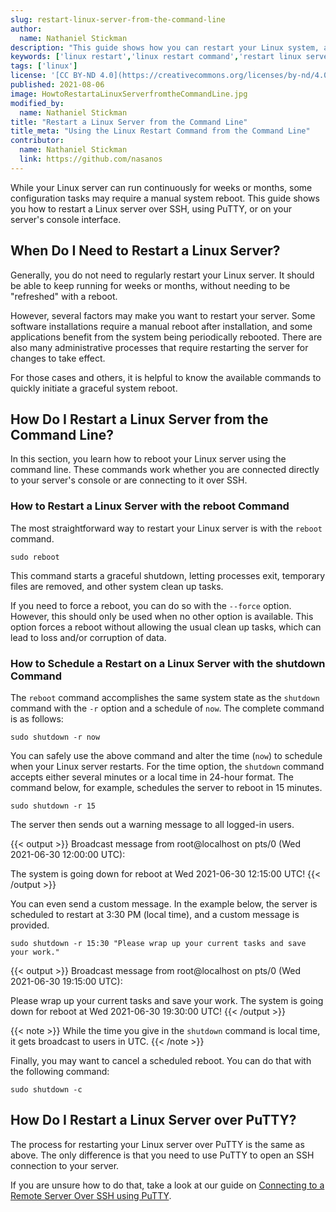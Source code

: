 ```yaml
---
slug: restart-linux-server-from-the-command-line
author:
  name: Nathaniel Stickman
description: "This guide shows how you can restart your Linux system, a task you might need to do on occasion when installing or configuring new software or packages."
keywords: ['linux restart','linux restart command','restart linux server']
tags: ['linux']
license: '[CC BY-ND 4.0](https://creativecommons.org/licenses/by-nd/4.0)'
published: 2021-08-06
image: HowtoRestartaLinuxServerfromtheCommandLine.jpg
modified_by:
  name: Nathaniel Stickman
title: "Restart a Linux Server from the Command Line"
title_meta: "Using the Linux Restart Command from the Command Line"
contributor:
  name: Nathaniel Stickman
  link: https://github.com/nasanos
---
```


While your Linux server can run continuously for weeks or months, some configuration tasks may require a manual system reboot. This guide shows you how to restart a Linux server over SSH, using PuTTY, or on your server's console interface.

## When Do I Need to Restart a Linux Server?

Generally, you do not need to regularly restart your Linux server. It should be able to keep running for weeks or months, without needing to be "refreshed" with a reboot.

However, several factors may make you want to restart your server. Some software installations require a manual reboot after installation, and some applications benefit from the system being periodically rebooted. There are also many administrative processes that require restarting the server for changes to take effect.

For those cases and others, it is helpful to know the available commands to quickly initiate a graceful system reboot.

## How Do I Restart a Linux Server from the Command Line?

In this section, you learn how to reboot your Linux server using the command line. These commands work whether you are connected directly to your server's console or are connecting to it over SSH.

### How to Restart a Linux Server with the reboot Command

The most straightforward way to restart your Linux server is with the `reboot` command.

    sudo reboot

This command starts a graceful shutdown, letting processes exit, temporary files are removed, and other system clean up tasks.

If you need to force a reboot, you can do so with the `--force` option. However, this should only be used when no other option is available. This option forces a reboot without allowing the usual clean up tasks, which can lead to loss and/or corruption of data.

### How to Schedule a Restart on a Linux Server with the shutdown Command

The `reboot` command accomplishes the same system state as the `shutdown` command with the `-r` option and a schedule of `now`. The complete command is as follows:

    sudo shutdown -r now

You can safely use the above command and alter the time (`now`) to schedule when your Linux server restarts. For the time option, the `shutdown` command accepts either several minutes or a local time in 24-hour format. The command below, for example, schedules the server to reboot in 15 minutes.

    sudo shutdown -r 15

The server then sends out a warning message to all logged-in users.

{{< output >}}
Broadcast message from root@localhost on pts/0 (Wed 2021-06-30 12:00:00 UTC):

The system is going down for reboot at Wed 2021-06-30 12:15:00 UTC!
{{< /output >}}

You can even send a custom message. In the example below, the server is scheduled to restart at 3:30 PM (local time), and a custom message is provided.

    sudo shutdown -r 15:30 "Please wrap up your current tasks and save your work."

{{< output >}}
Broadcast message from root@localhost on pts/0 (Wed 2021-06-30 19:15:00 UTC):

Please wrap up your current tasks and save your work.
The system is going down for reboot at Wed 2021-06-30 19:30:00 UTC!
{{< /output >}}

{{< note >}}
While the time you give in the `shutdown` command is local time, it gets broadcast to users in UTC.
{{< /note >}}

Finally, you may want to cancel a scheduled reboot. You can do that with the following command:

    sudo shutdown -c

## How Do I Restart a Linux Server over PuTTY?

The process for restarting your Linux server over PuTTY is the same as above. The only difference is that you need to use PuTTY to open an SSH connection to your server.

If you are unsure how to do that, take a look at our guide on [Connecting to a Remote Server Over SSH using PuTTY](/docs/guides/connect-to-server-over-ssh-using-putty/).
